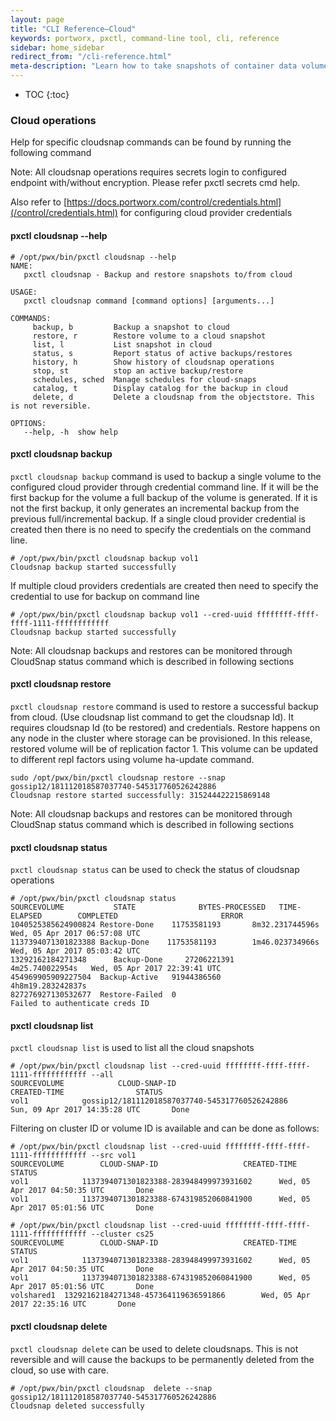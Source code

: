 ```yaml
---
layout: page
title: "CLI Reference–Cloud"
keywords: portworx, pxctl, command-line tool, cli, reference
sidebar: home_sidebar
redirect_from: "/cli-reference.html"
meta-description: "Learn how to take snapshots of container data volumes using Portworx with various cloud providers. Try it today!"
---
```


* TOC
{:toc}

### Cloud operations
Help for specific cloudsnap commands can be found by running the following command

Note: All cloudsnap operations requires secrets login to configured endpoint with/without encryption. Please refer pxctl secrets cmd help.

Also refer to [https://docs.portworx.com/control/credentials.html](/control/credentials.html) for configuring cloud provider credentials

#### pxctl cloudsnap --help
```
# /opt/pwx/bin/pxctl cloudsnap --help
NAME:
   pxctl cloudsnap - Backup and restore snapshots to/from cloud

USAGE:
   pxctl cloudsnap command [command options] [arguments...]

COMMANDS:
     backup, b         Backup a snapshot to cloud
     restore, r        Restore volume to a cloud snapshot
     list, l           List snapshot in cloud
     status, s         Report status of active backups/restores
     history, h        Show history of cloudsnap operations
     stop, st          stop an active backup/restore
     schedules, sched  Manage schedules for cloud-snaps
     catalog, t        Display catalog for the backup in cloud
     delete, d         Delete a cloudsnap from the objectstore. This is not reversible.

OPTIONS:
   --help, -h  show help
```

#### pxctl cloudsnap backup
`pxctl cloudsnap backup` command is used to backup a single volume to the configured cloud provider through credential command line. 
If it will be the first backup for the volume a full backup of the volume is generated. If it is not the first backup, it only generates an incremental backup from the previous full/incremental backup.
If a single cloud provider credential is created then there is no need to specify the credentials on the command line.
```
# /opt/pwx/bin/pxctl cloudsnap backup vol1
Cloudsnap backup started successfully
```
If multiple cloud providers credentials are created then need to specify the credential to use for backup on command line
```
# /opt/pwx/bin/pxctl cloudsnap backup vol1 --cred-uuid ffffffff-ffff-ffff-1111-ffffffffffff 
Cloudsnap backup started successfully
```
Note: All cloudsnap backups and restores can be monitored through CloudSnap status command which is described in following sections

#### pxctl cloudsnap restore
`pxctl cloudsnap restore` command is used to restore a successful backup from cloud. (Use cloudsnap list command to get the cloudsnap Id). It requires cloudsnap Id (to be restored) and credentials. 
Restore happens on any node in the cluster where storage can be provisioned. In this release, restored volume will be of replication factor 1. 
This volume can be updated to different repl factors using volume ha-update command.
```
sudo /opt/pwx/bin/pxctl cloudsnap restore --snap gossip12/181112018587037740-545317760526242886
Cloudsnap restore started successfully: 315244422215869148
```
Note: All cloudsnap backups and restores can be monitored through CloudSnap status command which is described in following sections

#### pxctl cloudsnap status
`pxctl cloudsnap status` can be used to check the status of cloudsnap operations
```
# /opt/pwx/bin/pxctl cloudsnap status
SOURCEVOLUME		   STATE		      BYTES-PROCESSED	TIME-ELAPSED		COMPLETED			            ERROR
1040525385624900824	Restore-Done	11753581193	      8m32.231744596s	Wed, 05 Apr 2017 06:57:08 UTC
1137394071301823388	Backup-Done	   11753581193	      1m46.023734966s	Wed, 05 Apr 2017 05:03:42 UTC
13292162184271348	   Backup-Done	   27206221391	      4m25.740022954s	Wed, 05 Apr 2017 22:39:41 UTC
454969905909227504	Backup-Active	91944386560	      4h8m19.283242837s
827276927130532677	Restore-Failed	0									                                       Failed to authenticate creds ID
```

#### pxctl cloudsnap list
`pxctl cloudsnap list` is used to list all the cloud snapshots
```
# /opt/pwx/bin/pxctl cloudsnap list --cred-uuid ffffffff-ffff-ffff-1111-ffffffffffff --all
SOURCEVOLUME 			CLOUD-SNAP-ID									CREATED-TIME				STATUS
vol1			gossip12/181112018587037740-545317760526242886		Sun, 09 Apr 2017 14:35:28 UTC		Done
```
Filtering on cluster ID or volume ID is available and can be done as follows:
```
# /opt/pwx/bin/pxctl cloudsnap list --cred-uuid ffffffff-ffff-ffff-1111-ffffffffffff --src vol1
SOURCEVOLUME 		CLOUD-SNAP-ID					CREATED-TIME				STATUS
vol1			1137394071301823388-283948499973931602		Wed, 05 Apr 2017 04:50:35 UTC		Done
vol1			1137394071301823388-674319852060841900		Wed, 05 Apr 2017 05:01:56 UTC		Done

# /opt/pwx/bin/pxctl cloudsnap list --cred-uuid ffffffff-ffff-ffff-1111-ffffffffffff --cluster cs25
SOURCEVOLUME 		CLOUD-SNAP-ID					CREATED-TIME				STATUS
vol1			1137394071301823388-283948499973931602		Wed, 05 Apr 2017 04:50:35 UTC		Done
vol1			1137394071301823388-674319852060841900		Wed, 05 Apr 2017 05:01:56 UTC		Done
volshared1	13292162184271348-457364119636591866		Wed, 05 Apr 2017 22:35:16 UTC		Done
```

#### pxctl cloudsnap delete
`pxctl cloudsnap delete` can be used to delete cloudsnaps. This is not reversible and will cause the backups to be permanently deleted from the cloud, so use with care.

```
# /opt/pwx/bin/pxctl cloudsnap  delete --snap gossip12/181112018587037740-545317760526242886
Cloudsnap deleted successfully
```

